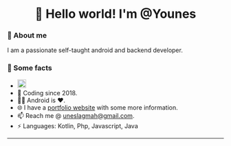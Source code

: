 <h1 align="center">👋 Hello world! I'm @Younes</h1> <!-- LOGIN => username -->

### 👤 About me

I am a passionate self-taught android and backend developer.


### 💬 Some facts

* <img src="https://cdn.countryflags.com/thumbs/morocco/flag-round-250.png" width="20px"  height="20px" />
* 📅 Coding since 2018.
* 👨‍💻 Android is ❤️.
* 🌐 I have a [portfolio website](https://nesyou01.github.io/) with some more information.
* 📫 Reach me @ [uneslagmah@gmail.com](mailto:uneslagmah@gmail.com).
* ⚡ Languages: Kotlin, Php, Javascript, Java

-----------------------------------------------------------------------------------------------------------------------

